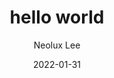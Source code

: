 ---
layout: article
sharing: true
date: 2022-01-31
title: hello world
author: Neolux Lee
tags: Unclassified
---